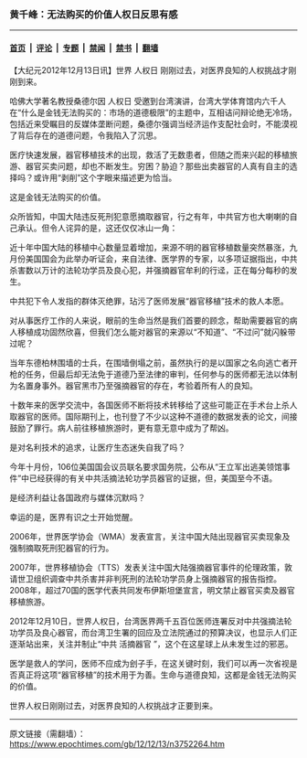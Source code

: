 ### 黄千峰：无法购买的价值人权日反思有感

---

#### [首页](../../../..?n3752264) &nbsp;|&nbsp; [评论](../../../../../epoch-comment?n3752264) &nbsp;|&nbsp; [专题](../../../../../epoch-special?n3752264) &nbsp;|&nbsp; [禁闻](../../../../../epoch-news?n3752264) &nbsp;|&nbsp; [禁书](../../../../../books?n3752264) &nbsp;|&nbsp; [翻墙](https://github.com/gfw-breaker/nogfw/blob/master/README.md?n3752264)


<div class="post_content" id="artbody" itemprop="articleBody">
 <!-- article content begin -->
 <p>
  【大纪元2012年12月13日讯】世界
  <ok href="https://www.epochtimes.com/gb/tag/%E4%BA%BA%E6%9D%83%E6%97%A5.html">
   人权日
  </ok>
  刚刚过去，对医界良知的人权挑战才刚刚到来。
 </p>
 <p>
  哈佛大学著名教授桑德尔因
  <ok href="https://www.epochtimes.com/gb/tag/%E4%BA%BA%E6%9D%83%E6%97%A5.html">
   人权日
  </ok>
  受邀到台湾演讲，台湾大学体育馆内六千人在“什么是金钱无法购买的：市场的道德极限”的主题中，互相诘问辩论绝无冷场，包括近来受瞩目的反媒体垄断问题，桑德尔强调当经济运作支配社会时，不能漠视了背后存在的道德问题，令我陷入了沉思。
 </p>
 <p>
  医疗快速发展，器官移植技术的出现，救活了无数患者，但随之而来兴起的移植旅游、器官买卖问题，却也不断发生。穷困？胁迫？那些出卖器官的人真有自主的选择吗？或许用“剥削”这个字眼来描述更为恰当。
 </p>
 <p>
  这是金钱无法购买的价值。
 </p>
 <p>
  众所皆知，中国大陆违反死刑犯意愿摘取器官，行之有年，中共官方也大喇喇的自己承认。但令人诧异的是，这还仅仅冰山一角：
 </p>
 <p>
  近十年中国大陆的移植中心数量显着增加，来源不明的器官移植数量突然暴涨，九月份美国国会为此举办听证会，来自法律、医学界的专家，以多项证据指出，中共杀害数以万计的法轮功学员及良心犯，并强摘器官牟利的行迳，正在每分每秒的发生。
 </p>
 <p>
  中共犯下令人发指的群体灭绝罪，玷污了医师发展“器官移植”技术的救人本愿。
 </p>
 <p>
  对从事医疗工作的人来说，眼前的生命当然是我们首要的顾念，帮助需要器官的病人移植成功固然欣喜，但我们怎么能对器官的来源以“不知道”、“不过问”就闪躲带过呢？
 </p>
 <p>
  当年东德柏林围墙的士兵，在围墙倒塌之前，虽然执行的是以国家之名向逃亡者开枪的任务，但最后却无法免于道德乃至法律的审判，任何参与的医师都无法以体制为名置身事外。器官黑市乃至强摘器官的存在，考验着所有人的良知。
 </p>
 <p>
  十数年来的医学交流中，各国医师不断将技术转移给了这些可能正在手术台上杀人取器官的医师。国际期刊上，也刊登了不少以这种不道德的数据发表的论文，间接鼓励了罪行。病人前往移植旅游时，更有意无意中成为了帮凶。
 </p>
 <p>
  是对名利技术的追求，让医疗生态迷失自我了吗？
 </p>
 <p>
  今年十月份，106位美国国会议员联名要求国务院，公布从“王立军出逃美领馆事件”中已经获得的有关中共活摘法轮功学员器官的证据，但，美国至今不语。
 </p>
 <p>
  是经济利益让各国政府与媒体沉默吗？
 </p>
 <p>
  幸运的是，医界有识之士开始觉醒。
 </p>
 <p>
  2006年，世界医学协会（WMA）发表宣言，关注中国大陆出现器官买卖现象及强制摘取死刑犯器官的行为。
 </p>
 <p>
  2007年，世界移植协会（TTS）发表关注中国大陆强摘器官事件的伦理政策，敦请世卫组织调查中共杀害并非判死刑的法轮功学员身上强摘器官的报告指控。2008年，超过70国的医学代表共同发布伊斯坦堡宣言，明文禁止器官买卖及器官移植旅游。
 </p>
 <p>
  2012年12月10日，世界人权日，台湾医界两千五百位医师连署反对中共强摘法轮功学员及良心器官，而台湾卫生署的回应及立法院通过的预算决议，也显示人们正逐渐站出来，关注并制止“中共
  <ok href="https://www.epochtimes.com/gb/tag/%E6%B4%BB%E6%91%98%E5%99%A8%E5%AE%98.html">
   活摘器官
  </ok>
  ”，这个在这星球上从未发生过的邪恶。
 </p>
 <p>
  医学是救人的学问，医师不应成为刽子手，在这关键时刻，我们可以再一次省视是否真正将这项“器官移植”的技术用于为善。生命与道德良知，这都是金钱无法购买的价值。
 </p>
 <p>
  世界人权日刚刚过去，对医界良知的人权挑战才正要到来。
 </p>
 <!-- article content end -->
 <div id="below_article_ad">
 </div>
</div>


---

原文链接（需翻墙）：https://www.epochtimes.com/gb/12/12/13/n3752264.htm
